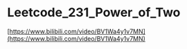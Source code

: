 # Leetcode_231_Power_of_Two

[https://www.bilibili.com/video/BV1Wa4y1v7MN](https://www.bilibili.com/video/BV1Wa4y1v7MN)